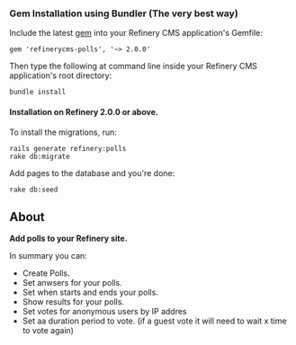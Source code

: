 ### Gem Installation using Bundler (The very best way)

Include the latest [gem](http://rubygems.org/gems/refinerycms-polls) into your Refinery CMS application's Gemfile:

    gem 'refinerycms-polls', '~> 2.0.0'

Then type the following at command line inside your Refinery CMS application's root directory:

    bundle install
    
#### Installation on Refinery 2.0.0 or above.

To install the migrations, run:

    rails generate refinery:polls
    rake db:migrate
    
Add pages to the database and you're done:

    rake db:seed
    
## About

__Add polls to your Refinery site.__

In summary you can:

* Create Polls.
* Set anwsers for your polls.
* Set when starts and ends your polls.
* Show results for your polls.
* Set votes for anonymous users by IP addres
* Set aa duration period to vote. (if a guest vote it will need to wait x time to vote again)